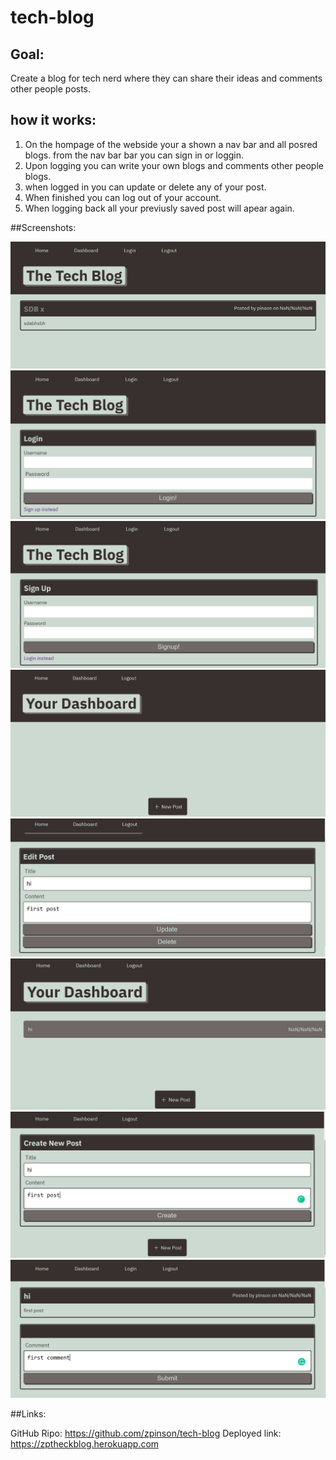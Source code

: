 # tech-blog

## Goal:
Create a blog for tech nerd where they can share their ideas and comments other people posts.


## how it works:

1. On the hompage of the webside your a shown a nav bar and all posred blogs.
from the nav bar bar you can sign in or loggin.
2. Upon logging you can write your own blogs and comments other people blogs.
3. when logged in you can update or delete any of your post.
4. When finished  you can log out of your account.
5. When logging back all your previusly saved post will apear again.


##Screenshots:

![tech-blog](public/images/homepage.PNG)
![tech-blog](public/images/login.PNG)
![tech-blog](public/images/signup.PNG)
![tech-blog](public/images/newpost.PNG)
![tech-blog](public/images/updatepost.PNG)
![tech-blog](public/images/dashboard.PNG)
![tech-blog](public/images/createpost.PNG)
![tech-blog](public/images/comments.PNG)


##Links:

GitHub Ripo:
https://github.com/zpinson/tech-blog
Deployed link:
https://zptheckblog.herokuapp.com